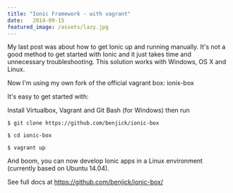```yaml
---
title: "Ionic Framework - with vagrant"
date:   2014-09-15
featured_image: /assets/lazy.jpg
---
```

My last post was about how to get Ionic up and running manually. It's not a good method to get started with Ionic and it just takes time and unnecessary troubleshooting. This solution works with Windows, OS X and Linux.

Now I'm using my own fork of the official vagrant box: ionix-box

It's easy to get started with:

Install Virtualbox, Vagrant and Git Bash (for Windows) then run

`$ git clone https://github.com/benjick/ionic-box`

`$ cd ionic-box`

`$ vagrant up`

And boom, you can now develop Ionic apps in a Linux environment (currently based on Ubuntu 14.04).

See full docs at https://github.com/benjick/ionic-box/
